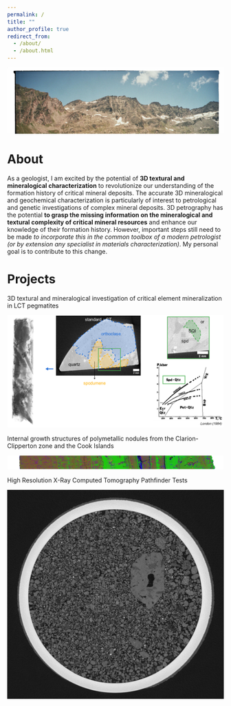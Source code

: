 ```yaml
---
permalink: /
title: ""
author_profile: true
redirect_from: 
  - /about/
  - /about.html
---
```



<img src='/images/banner.jpeg'>

About
======
As a geologist, I am excited by the potential of **3D textural and mineralogical characterization** to revolutionize our understanding of the formation history of critical mineral deposits. The accurate 3D
mineralogical and geochemical characterization is particularly of interest to petrological and genetic investigations of complex mineral deposits. 3D petrography has the potential **to grasp the missing information on the mineralogical and textural complexity of critical mineral resources** and enhance our knowledge of their formation history. However, important steps still need to be made _to incorporate this in the common toolbox of a modern petrologist (or by extension any specialist in materials characterization)_. My personal goal is to contribute to this change.

Projects
======
3D textural and mineralogical investigation of critical element mineralization in LCT pegmatites

<img src='/images/project_pegmatites.png'>

Internal growth structures of polymetallic nodules from the Clarion-Clipperton zone and the Cook Islands

<img src='/images/project_nodules.png'>

High Resolution X-Ray Computed Tomography Pathfinder Tests

<img src='/images/project_mars.png'>
